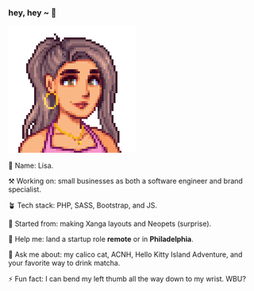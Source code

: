### hey, hey ~ 👋
![Alt text](https://github.com/LisaComments/lisacomments/blob/5b0ae931c0f464b0a2959a12b7bdec23e9a1adc1/stardewvalleypic.png)

🌸 Name: Lisa.
  
⚒️ Working on: small businesses as both a software engineer and brand specialist.

🪴 Tech stack: PHP, SASS, Bootstrap, and JS.

🦄 Started from: making Xanga layouts and Neopets (surprise).

🤔 Help me: land a startup role **remote** or in **Philadelphia**.

💬 Ask me about: my calico cat, ACNH, Hello Kitty Island Adventure, and your favorite way to drink matcha.

⚡️ Fun fact: I can bend my left thumb all the way down to my wrist. WBU?
<!--
**LisaComments/lisacomments** is a ✨ _special_ ✨ repository because its `README.md` (this file) appears on your GitHub profile.

Here are some ideas to get you started:

- 🔭 I’m currently working on ...
- 🌱 I’m currently learning ...
- 👯 I’m looking to collaborate on ...
- 🤔 I’m looking for help with ...
- 💬 Ask me about ...
- 📫 How to reach me: ...
- 😄 Pronouns: ...
- ⚡ Fun fact: ...
-->
